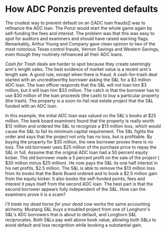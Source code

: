 # How ADC Ponzis prevented defaults

The crudest way to prevent default on an [[ADC loan frauds]] was to refinance the ADC loan. The Ponzi would start the whole game again by self-funding the fees and interest. The problem was that this was easy to spot for auditors and examiners and should have raised warning flags. Remarkably, Arthur Young and Company gave clean opinion to two of the most notorious Texas control frauds, Vernon Savings and Western Savings, even though they routinely refinanced all their ADC loans.

*Cash for Trash* deals are harder to spot because they create seemingly arm's length sales. The best evidence of market value is a recent arm's length sale. A good rule, except when there is fraud. A cash-for-trash deal started with an uncreditworthy borrower asking the S&L for a $3 million ADC loan. The loan officer responds that the S&L will not loan him $3 million, but it will loan him $33 million. The catch is that the borrower has to use $30 million of the loan proceeds (the cash) to buy a particular property (the trash). The property is a soon-to-fail real estate project that the S&L funded with an ADC loan.

In this example, the initial ADC loan was valued on the S&L's books at $25 million. The bank board examiners found that the property is really worth $12 million and ordered the S&L to recognize a $13 million loss, which would cause the S&L to fail its minimum capital requirement. The S&L fights the order and says that the project not only has no loss, but is profitable. By buying the property for $30 million, the new borrower proves there is no loss. The old borrower uses $25 million of the purchase price to repay the S&L in full. Assume that the original ADC loan had a 50 percent equity kicker. The old borrower made a 5 percent profit on the sale of the project ( $30 million minus $25 million). He now pays the S&L its one half interest in his net profits, $2.5 million. The S&L is able to remove the $13 million loss from its books that the Bank Board ordered and to book a $2.5 million gain from the equity kicker. It also books the self-funded points, fees and interest it pays itself from the second ADC loan. The best part is that the second borrower appears fully independent of the S&L. How can the examiners prove it is a scam?

*I'll trade my dead horse for your dead cow* works the same accounting alchemy. Mustang S&L buys a troubled project from one of Longhorn's  S&L's ADC borrowers that is about to default, and Longhorn S&L reciprocates. Both S&Ls pay well above book value, allowing both S&Ls to avoid default and loss recognition while booking a substantial gain.